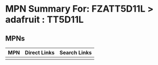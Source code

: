 



# MPN Summary For: FZATT5D11L > adafruit : TT5D11L

## MPNs
  

|MPN|Direct Links|Search Links|
| :--- | :--- | :--- |
||||
